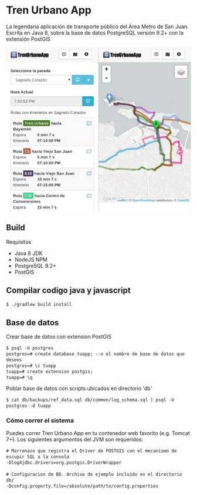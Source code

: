 # Tren Urbano App

La legendaria aplicación de transporte público del Área Metro de San Juan. Escrita en Java 8, 
sobre la base de datos PostgreSQL versión 9.2+ con la extensión PostGIS

![screenshot](tuapp-screens.png "Screenshot")


## Build

Requisitos

* Java 8 JDK
* NodeJS NPM
* PostgreSQL 9.2+
* PostGIS

## Compilar codigo java y javascript

    $ ./gradlew build install

## Base de datos

Crear base de datos con extension PostGIS

    $ psql -U postgres
    postgres=# create database tuapp; --o el nombre de base de datos que desees
    postgres=# \c tuapp
    tuapp=# create extension postgis;
    tuapp=# \q
    
Poblar base de datos con scripts ubicados en directorio 'db'    

    $ cat db/backups/ref_data.sql db/common/log_schema.sql | psql -U postgres -d tuapp

### Cómo correr el sistema

Puedes correr Tren Urbano App en tu contenedor web favorito (e.g. Tomcat 7+). Los siguientes argumentos del JVM son requeridos:

    # Marronazo que registra el Driver de POSTGIS con el mecanismo de escupir SQL a la consola 
    -Dlog4jdbc.drivers=org.postgis.DriverWrapper 

    # Configuracion de BD. Archivo de ejemplo incluído en el directorio db/
    -Dconfig.property.file=/absolute/path/to/config.properties
